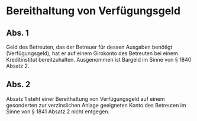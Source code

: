 # Bereithaltung von Verfügungsgeld



## Abs. 1

 Geld des Betreuten, das der Betreuer für dessen Ausgaben benötigt (Verfügungsgeld), hat er auf einem Girokonto des Betreuten bei einem Kreditinstitut bereitzuhalten. Ausgenommen ist Bargeld im Sinne von § 1840 Absatz 2.

## Abs. 2

 Absatz 1 steht einer Bereithaltung von Verfügungsgeld auf einem gesonderten zur verzinslichen Anlage geeigneten Konto des Betreuten im Sinne von § 1841 Absatz 2 nicht entgegen. 

